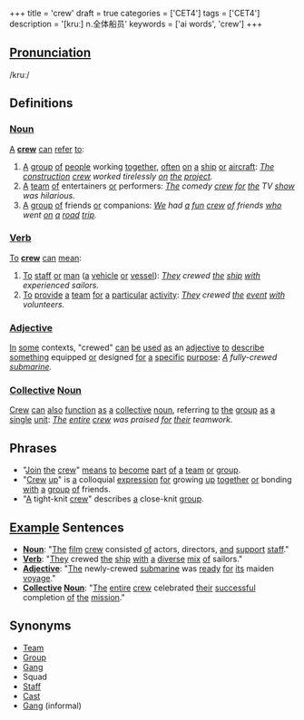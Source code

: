 +++
title = 'crew'
draft = true
categories = ['CET4']
tags = ['CET4']
description = '[kruː] n.全体船员'
keywords = ['ai words', 'crew']
+++

## [Pronunciation](/post/pronunciation/)
/kruː/

## Definitions
### [Noun](/post/noun/)
[A](/post/a/) **[crew](/post/crew/)** [can](/post/can/) [refer](/post/refer/) [to](/post/to/):
1. [A](/post/a/) [group](/post/group/) [of](/post/of/) [people](/post/people/) working [together](/post/together/), [often](/post/often/) [on](/post/on/) [a](/post/a/) [ship](/post/ship/) [or](/post/or/) [aircraft](/post/aircraft/): *[The](/post/the/) [construction](/post/construction/) [crew](/post/crew/) worked tirelessly [on](/post/on/) [the](/post/the/) [project](/post/project/).*
2. [A](/post/a/) [team](/post/team/) [of](/post/of/) entertainers [or](/post/or/) performers: *[The](/post/the/) comedy [crew](/post/crew/) [for](/post/for/) [the](/post/the/) TV [show](/post/show/) was hilarious.*
3. [A](/post/a/) [group](/post/group/) [of](/post/of/) friends [or](/post/or/) companions: *[We](/post/we/) had [a](/post/a/) [fun](/post/fun/) [crew](/post/crew/) [of](/post/of/) friends [who](/post/who/) went [on](/post/on/) [a](/post/a/) [road](/post/road/) [trip](/post/trip/).*

### [Verb](/post/verb/)
[To](/post/to/) **[crew](/post/crew/)** [can](/post/can/) [mean](/post/mean/):
1. [To](/post/to/) [staff](/post/staff/) [or](/post/or/) [man](/post/man/) ([a](/post/a/) [vehicle](/post/vehicle/) [or](/post/or/) [vessel](/post/vessel/)): *[They](/post/they/) crewed [the](/post/the/) [ship](/post/ship/) [with](/post/with/) experienced sailors.*
2. [To](/post/to/) [provide](/post/provide/) [a](/post/a/) [team](/post/team/) [for](/post/for/) [a](/post/a/) [particular](/post/particular/) [activity](/post/activity/): *[They](/post/they/) crewed [the](/post/the/) [event](/post/event/) [with](/post/with/) volunteers.*

### [Adjective](/post/adjective/)
[In](/post/in/) [some](/post/some/) contexts, "crewed" [can](/post/can/) [be](/post/be/) [used](/post/used/) [as](/post/as/) an [adjective](/post/adjective/) [to](/post/to/) [describe](/post/describe/) [something](/post/something/) equipped [or](/post/or/) designed [for](/post/for/) [a](/post/a/) [specific](/post/specific/) [purpose](/post/purpose/): *[A](/post/a/) fully-crewed [submarine](/post/submarine/).*

### [Collective](/post/collective/) [Noun](/post/noun/)
[Crew](/post/crew/) [can](/post/can/) [also](/post/also/) [function](/post/function/) [as](/post/as/) [a](/post/a/) [collective](/post/collective/) [noun](/post/noun/), referring [to](/post/to/) [the](/post/the/) [group](/post/group/) [as](/post/as/) [a](/post/a/) [single](/post/single/) [unit](/post/unit/): *[The](/post/the/) [entire](/post/entire/) [crew](/post/crew/) was praised [for](/post/for/) [their](/post/their/) teamwork.*

## Phrases
- "[Join](/post/join/) [the](/post/the/) [crew](/post/crew/)" [means](/post/means/) [to](/post/to/) [become](/post/become/) [part](/post/part/) [of](/post/of/) [a](/post/a/) [team](/post/team/) [or](/post/or/) [group](/post/group/).
- "[Crew](/post/crew/) [up](/post/up/)" is [a](/post/a/) colloquial [expression](/post/expression/) [for](/post/for/) growing [up](/post/up/) [together](/post/together/) [or](/post/or/) bonding [with](/post/with/) [a](/post/a/) [group](/post/group/) [of](/post/of/) friends.
- "[A](/post/a/) tight-knit [crew](/post/crew/)" describes [a](/post/a/) close-knit [group](/post/group/).

## [Example](/post/example/) Sentences
- **[Noun](/post/noun/)**: "[The](/post/the/) [film](/post/film/) [crew](/post/crew/) consisted [of](/post/of/) actors, directors, [and](/post/and/) [support](/post/support/) [staff](/post/staff/)."
- **[Verb](/post/verb/)**: "[They](/post/they/) crewed [the](/post/the/) [ship](/post/ship/) [with](/post/with/) [a](/post/a/) [diverse](/post/diverse/) [mix](/post/mix/) [of](/post/of/) sailors."
- **[Adjective](/post/adjective/)**: "[The](/post/the/) newly-crewed [submarine](/post/submarine/) was [ready](/post/ready/) [for](/post/for/) [its](/post/its/) maiden [voyage](/post/voyage/)."
- **[Collective](/post/collective/) [Noun](/post/noun/)**: "[The](/post/the/) [entire](/post/entire/) [crew](/post/crew/) celebrated [their](/post/their/) [successful](/post/successful/) completion [of](/post/of/) [the](/post/the/) [mission](/post/mission/)."

## Synonyms
- [Team](/post/team/)
- [Group](/post/group/)
- [Gang](/post/gang/)
- Squad
- [Staff](/post/staff/)
- [Cast](/post/cast/)
- [Gang](/post/gang/) (informal)
